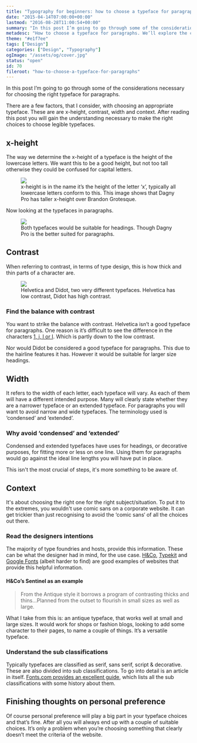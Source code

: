 ```yaml
---
title: "Typography for beginners: how to choose a typeface for paragraphs"
date: "2015-04-14T07:00:00+00:00"
lastmod: "2016-08-28T11:00:54+00:00"
summary: "In this post I’m going to go through some of the considerations necessary for choosing the right typeface for paragraphs.There are a few factors that come with choosing an appropriate typeface. These are are x-height, contrast, width and context. After reading this post you will gain the understanding necessary to make the right choices to choose legible typefaces."
metadesc: "How to choose a typeface for paragraphs. We’ll explore the choosing a typeface with the right x-height, contrast and width and how to make sure the context is right."
theme: "#e1f7ee"
tags: ["Design"]
categories: ["Design", "Typography"]
ogImage: "/assets/og/cover.jpg"
status: "open"
id: 70
fileroot: "how-to-choose-a-typeface-for-paragraphs"
---
```


In this post I’m going to go through some of the considerations necessary for choosing the right typeface for paragraphs.

There are a few factors, that I consider, with choosing an appropriate typeface. These are are x-height, contrast, width and context. After reading this post you will gain the understanding necessary to make the right choices to choose legible typefaces.

## x-height
The way we determine the x-height of a typeface is the height of the lowercase letters. We want this to be a good height, but not too tall otherwise they could be confused for capital letters.

<figure>
<Image src="/images/blog/x-height-large.png" className="wide-image" width={960} height={560} />
<figcaption>
x-height is in the name it’s the height of the letter ‘x’, typically all lowercase letters conform to this. This image shows that Dagny Pro has taller x-height over Brandon Grotesque.
</figcaption>
</figure>

Now looking at the typefaces in paragraphs.

<figure>
<Image src="/images/blog/x-height-compare.png" className="wide-image" width={960} height={232} />
<figcaption>
Both typefaces would be suitable for headings. Though Dagny Pro is the better suited for paragraphs.
</figcaption>
</figure>

## Contrast
When referring to contrast, in terms of type design, this is how thick and thin parts of a character are.

<figure>
<Image src="/images/blog/contrast.png" className="wide-image" width={960} height={560} />
<figcaption>
Helvetica and Didot, two very different typefaces. Helvetica has low contrast, Didot has high contrast.
</figcaption>
</figure>

### Find the balance with contrast
You want to strike the balance with contrast. Helvetica isn’t a good typeface for paragraphs. One reason is it’s difficult to see the difference in the characters [1, i, l or I](http://spiekermann.com/en/helvetica-sucks/). Which is partly down to the low contrast.

Nor would Didot be considered a good typeface for paragraphs. This due to the hairline features it has. However it would be suitable for larger size headings.

## Width
It refers to the width of each letter, each typeface will vary. As each of them will have a different intended purpose. Many will clearly state whether they are a narrower typeface or an extended typeface. For paragraphs you will want to avoid narrow and wide typefaces. The terminology used is ‘condensed’ and ‘extended’.

### Why avoid ‘condensed’ and ‘extended’
Condensed and extended typefaces have uses for headings, or decorative purposes, for fitting more or less on one line. Using them for paragraphs would go against the ideal line lengths you will have put in place.

This isn't the most crucial of steps, it's more something to be aware of.

## Context
It's about choosing the right one for the right subject/situation. To put it to the extremes, you wouldn't use comic sans on a corporate website. It can get trickier than just recognising to avoid the ‘comic sans‘ of all the choices out there.

### Read the designers intentions
The majority of type foundries and hosts, provide this information. These can be what the designer had in mind, for the use case. [H&Co](http://typography.com), [Typekit](http://typekit.com) and [Google Fonts](http://www.google.com/fonts) (albeit harder to find) are good examples of websites that provide this helpful information.

#### H&Co’s Sentinel as an example
> From the Antique style it borrows a program of contrasting thicks and thins…Planned from the outset to flourish in small sizes as well as large.

What I take from this is: an antique typeface, that works well at small and large sizes. It would work for shops or fashion blogs, looking to add some character to their pages, to name a couple of things. It’s a versatile typeface.

### Understand the sub classifications
Typically typefaces are classified as serif, sans serif, script & decorative. These are also divided into sub classifications. To go into detail is an article in itself. [Fonts.com provides an excellent guide](http://www.fonts.com/content/learning/fontology/level-1/type-anatomy/type-classifications), which lists all the sub classifications with some history about them.

## Finishing thoughts on personal preference
Of course personal preference will play a big part in your typeface choices and that’s fine. After all you will always end up with a couple of suitable choices. It’s only a problem when you’re choosing something that clearly doesn’t meet the criteria of the website.
